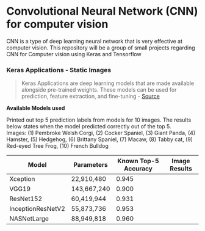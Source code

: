 # Convolutional Neural Network (CNN) for computer vision
CNN is a type of deep learning neural network that is very effective at computer vision. This repository will be a group of small projects regarding CNN for Computer vision using Keras and Tensorflow


### Keras Applications - Static Images
> Keras Applications are deep learning models that are made available alongside pre-trained weights. These models can be used for prediction, feature extraction, and fine-tuning - [Source](https://keras.io/api/applications/)

**Available Models used**

Printed out top 5 prediction labels from models for 10 images. The results below states when the model predicted correctly out of the top 5.
<br>Images: (1) Pembroke Welsh Corgi, (2) Cocker Spaniel, (3) Giant Panda, (4) Hamster, (5) Hedgehog, (6) Brittany Spaniel, (7) Macaw, (8) Tabby cat, (9) Red-eyed Tree Frog, (10) French Bulldog 



Model | Parameters | Known Top-5 Accuracy |Image Results
------|------------|----------------------|------------- 
Xception | 22,910,480 | 0.945 | 
VGG19 | 143,667,240 | 0.900 |
ResNet152 | 60,419,944| 0.931 |
InceptionResNetV2 | 55,873,736 | 0.953 |
NASNetLarge | 88,949,818 | 0.960 |
